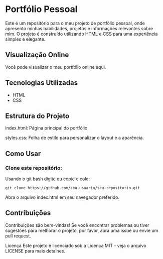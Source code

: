 <h1>Portfólio Pessoal</h1>
<p>Este é um repositório para o meu projeto de portfólio pessoal, onde apresento minhas habilidades, projetos e informações relevantes sobre mim. O projeto é construído utilizando HTML e CSS para uma experiência simples e elegante.</p>

<h2>Visualização Online</h2>
Você pode visualizar o meu portfólio online <a hrf="https://vercel.com/vinicius-s-projects-44aa51b6/portifolio/9pzGAK18ph32mUjikRS5WhrBGPep">aqui</a>.

<h2>Tecnologias Utilizadas</h2>
<ul>
  <li>HTML</li>
  <li>CSS</li>
</ul>

<h2>Estrutura do Projeto</h2>
<p>index.html: Página principal do portfólio.<p>
<p>styles.css: Folha de estilo para personalizar o layout e a aparência.<p>
  
<h2>Como Usar</h2>
<h3>Clone este repositório:</h3>
<p>Usando o git bash digite ou copie e cole:</p>
<code>git clone https://github.com/seu-usuario/seu-repositorio.git</code>
<p>Abra o arquivo index.html em seu navegador preferido.</p>

<h2>Contribuições</h2>
<p>Contribuições são bem-vindas! Se você encontrar problemas ou tiver sugestões para melhorar o projeto, por favor, abra uma issue ou envie um pull request.</p>

Licença
Este projeto é licenciado sob a Licença MIT - veja o arquivo LICENSE para mais detalhes.
